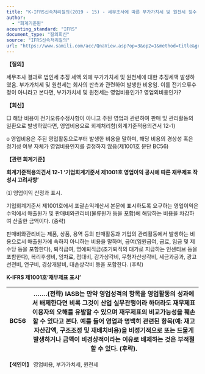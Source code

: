 ```yaml
---
title: "K-IFRS신속처리질의(2019 - 15) - 세무조사에 따른 부가가치세 및 원천세 징수 관련 회계처리 질의"
author:
  - "회계기준원"
acounting_standard: "IFRS"
document_type: "질의회신"
source: "IFRS신속처리질의"
url: "https://www.samili.com/acc/QnaView.asp?op=3&op2=1&method=title&group=2124-15;1&orgcode=3&searchword=&page=42&code=K%2DIFRS%EC%8B%A0%EC%86%8D%EC%B2%98%EB%A6%AC%EC%A7%88%EC%9D%98%2D15%3A201907"
---
```

**【질의】**

  

세무조사 결과로 법인세 추징 세액 외에 부가가치세 및 원천세에 대한 추징세액 발생하였음. 부가가치세 및 원천세는 회사의 판촉과 관련하여 발생한 비용임. 이를 전기오류수정이 아니라고 본다면, 부가가치세 및 원천세는 영업비용인가? 영업외비용인가?

  
  

**【회신】**

  

□ 해당 비용이 전기오류수정사항이 아니고 주된 영업과 관련하여 판매 및 관리활동의 일환으로 발생하였다면, 영업비용으로 회계처리함(회계기준적용의견서 12-1)

  

o 영업비용은 주된 영업활동으로부터 발생한 비용을 말하며, 해당 비용의 경상성 혹은 정기성 여부 자체가 영업비용인지를 결정하지 않음(제1001호 문단 BC56)

  
  

**【관련 회계기준】**

  

**회계기준적용의견서 12-1 ‘기업회계기준서 제1001호 영업이익 공시에 따른 재무제표 작성시 고려사항’**

  

⑴ 영업이익 산정과 표시.

기업회계기준서 제1001호에서 포괄손익계산서 본문에 표시하도록 요구하는 영업이익은 수익에서 매출원가 및 판매비와관리비(물류원가 등을 포함)에 해당하는 비용을 차감하여 산출한 금액이다. (중략)

판매비와관리비는 제품, 상품, 용역 등의 판매활동과 기업의 관리활동에서 발생하는 비용으로서 매출원가에 속하지 아니하는 비용을 말하며, 급여(임원급여, 급료, 임금 및 제수당 등을 포함한다), 퇴직급여, 명예퇴직금(조기퇴직의 대가로 지급하는 인센티브 등을 포함한다), 복리후생비, 임차료, 접대비, 감가상각비, 무형자산상각비, 세금과공과, 광고선전비, 연구비, 경상개발비, 대손상각비 등을 포함한다. (후략)

  

**K-IFRS 제1001호‘재무제표 표시’**

| BC56 | …….(전략) IASB는 만약 영업성격의 항목을 영업활동의 성과에서 배제한다면 비록 그것이 산업 실무관행이라 하더라도 재무제표이용자의 오해를 유발할 수 있으며 재무제표의 비교가능성을 훼손할 수 있다고 본다. 예를 들어 영업과 명백히 관련된 항목(예: 재고자산감액, 구조조정 및 재배치비용)을 비정기적으로 또는 드물게 발생하거나 금액이 비경상적이라는 이유로 배제하는 것은 부적절할 수 있다. (후략). |
| --- | --- |

  
  

**【색인어】** 영업비용, 부가가치세, 원천세
